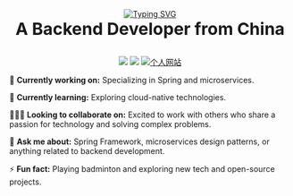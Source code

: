 <div align="center">
    <a href="https://www.wotemo.com">
        <img src="https://readme-typing-svg.demolab.com?font=Fira+Code&weight=600&size=21&pause=1000&color=CC0066&center=true&vCenter=true&width=300&lines=Hi%2C+I'm+Wotemo" alt="Typing SVG">
    </a>
</div>

<div align="center">
    <span style="font-size: 30px; font-weight: bold;">
        A Backend Developer from China
    </span>
</div>
</br>
<p align="center">
  <!-- Github -->
  <a href="https://github.com/wtmxxx" target="_blank"><img src="https://img.shields.io/badge/GitHub-wtmxxx-blue"></a>
  <!-- Email -->
  <a href="iswotemo@gmail.com" target="_blank"><img src="https://img.shields.io/badge/Email-Wotemo-orange"></a>
  <!-- Blog -->
  <a href="https://www.wotemo.com" target="_blank">
    <img src="https://img.shields.io/badge/Blog-Wotemo-brightgreen" alt="个人网站">
  </a>
</p>

🔭 **Currently working on:**
Specializing in Spring and microservices.

🌱 **Currently learning:**
Exploring cloud-native technologies.

🧑‍🤝‍🧑 **Looking to collaborate on:**
Excited to work with others who share a passion for technology and solving complex problems.

💬 **Ask me about:**
Spring Framework, microservices design patterns, or anything related to backend development.

⚡ **Fun fact:**
Playing badminton and exploring new tech and open-source projects.
